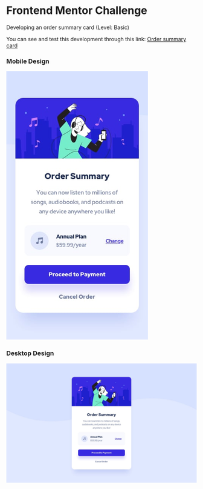 # Frontend Mentor Challenge

Developing an order summary card (Level: Basic)

You can see and test this development through this link: [Order summary card](https://heibertoca97.github.io/demo-order-summary-card/)

### Mobile Design
![Mobile design](assets/design/mobile-design.jpg)

### Desktop Design
![Desktop design](assets/design/desktop-design.jpg)
